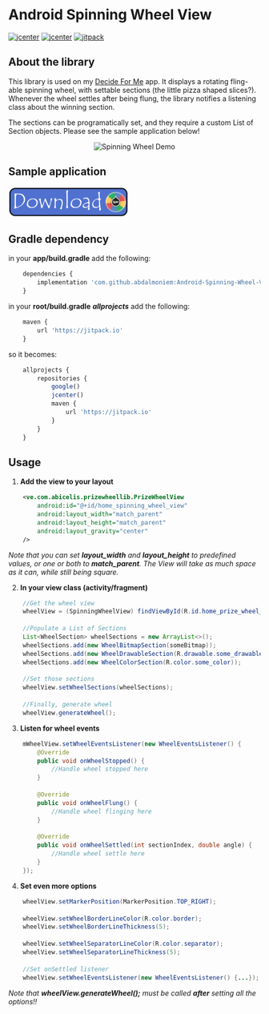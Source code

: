 # Android Spinning Wheel View #

[![jcenter](https://img.shields.io/badge/license-MIT-green.svg)](https://github.com/abicelis/PrizeWheelView/blob/master/LICENSE)
[![jcenter](https://img.shields.io/badge/platform-android-green.svg)](https://developer.android.com/index.html)
[![jitpack](https://jitpack.io/v/abdalmoniem/Android-Spinning-Wheel-View.svg)](https://jitpack.io/#abdalmoniem/Android-Spinning-Wheel-View)

## About the library

This library is used on my [Decide For Me](https://github.com/abdalmoniem/Decide-For-Me) app. It displays a rotating fling-able spinning wheel, with settable sections (the little pizza shaped slices?). 
Whenever the wheel settles after being flung, the library notifies a listening class about the winning section. 

The sections can be programatically set, and they require a custom List of Section objects.
Please see the sample application below!

<p align="center"><img alt='Spinning Wheel Demo' src='assets/spinning_wheel_demo.gif' width="40%"/></p>


## Sample application
<a target="_blank" href='https://github.com/abdalmoniem/Android-Spinning-Wheel-View/releases/download/1.0.5/app-debug.apk'><img alt='Download Sample Application' src='assets/download_button.png' width="240px"/></a>


## Gradle dependency
in your **app/build.gradle** add the following:
```javascript
	dependencies {
		implementation 'com.github.abdalmoniem:Android-Spinning-Wheel-View:1.0.5'
	}
```

in your **root/build.gradle** ***allprojects*** add the following:
```javascript
	maven {
		url 'https://jitpack.io'
	}
```
so it becomes:
```javascript
	allprojects {
		repositories {
			google()
			jcenter()
			maven {
				url 'https://jitpack.io'
			}
		}
	}
```

## Usage

1) **Add the view to your layout**
```xml
	<ve.com.abicelis.prizewheellib.PrizeWheelView
		android:id="@+id/home_spinning_wheel_view"
		android:layout_width="match_parent"
		android:layout_height="match_parent"
		android:layout_gravity="center"
	/>
```

*Note that you can set **layout_width** and **layout_height** to predefined values, or one or both to **match_parent**. The View will take as much space as it can, while still being square.*



2) **In your view class (activity/fragment)**
```java
	//Get the wheel view
	wheelView = (SpinningWheelView) findViewById(R.id.home_prize_wheel_view);
	
	//Populate a List of Sections
	List<WheelSection> wheelSections = new ArrayList<>();
	wheelSections.add(new WheelBitmapSection(someBitmap));
	wheelSections.add(new WheelDrawableSection(R.drawable.some_drawable));
	wheelSections.add(new WheelColorSection(R.color.some_color));
	
	//Set those sections
	wheelView.setWheelSections(wheelSections);
	
	//Finally, generate wheel
	wheelView.generateWheel();
```


3) **Listen for wheel events**
```java
	mWheelView.setWheelEventsListener(new WheelEventsListener() {
		@Override
		public void onWheelStopped() {
			//Handle wheel stopped here
		}
		
		@Override
		public void onWheelFlung() {
			//Handle wheel flinging here
		}
		
		@Override
		public void onWheelSettled(int sectionIndex, double angle) {
			//Handle wheel settle here
		}
	});

```


4) **Set even more options**
```java
	wheelView.setMarkerPosition(MarkerPosition.TOP_RIGHT);
	
	wheelView.setWheelBorderLineColor(R.color.border);
	wheelView.setWheelBorderLineThickness(5);
	
	wheelView.setWheelSeparatorLineColor(R.color.separator);
	wheelView.setWheelSeparatorLineThickness(5);
	
	//Set onSettled listener
	wheelView.setWheelEventsListener(new WheelEventsListener() {...});
```
*Note that **wheelView.generateWheel();** must be called **after** setting all the options!!*